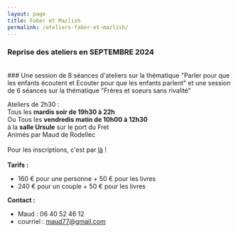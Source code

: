 ```yaml
---
layout: page
title: Faber et Mazlish
permalink: /ateliers-faber-et-mazlish/
---
```


### Reprise des ateliers en SEPTEMBRE 2024
<br>
### Une session de 8 séances d'ateliers sur la thématique "Parler pour que les enfants écoutent et Ecouter pour que les enfants parlent" et une session de 6 séances sur la thématique "Frères et soeurs sans rivalité"
 
Ateliers de 2h30 :  
Tous les **mardis soir de 19h30 à 22h**<br>
Ou
Tous les **vendredis matin de 10h00 à 12h30**<br>
à la **salle Ursule** sur le port du Fret<br>
Animés par Maud de Rodellec
<br>
<br>
Pour les inscriptions, c'est par [là](https://www.helloasso.com/associations/c-est-coaca-c-est-de-la-culture-d-ocytocine-pour-accorder-le-coeur-et-les-actes/evenements/ateliers-faber-et-mazlish-mardi-soir/widget-vignette) !
<br>
<br>
**Tarifs :**
- 160 € pour une personne + 50 € pour les livres
- 240 € pour un couple + 50 € pour les livres

**Contact :**
- Maud : 06 40 52 46 12
- courriel : <a href="mailto:maud77@gmail.com">maud77@gmail.com</a>

<br>
<br>
<!--<center><img class="fit-picture" src="../../../assets/img/affiche-faber-mazlish-maud.jpg" 
alt="Affiche Ateliers Faber et Mazlish - tous les jeudi matin du 9 mars au 11 mai à la Maison Ursule au Fret"></center>-->

